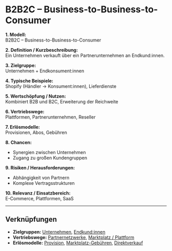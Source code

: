 # B2B2C – Business-to-Business-to-Consumer

**1. Modell:**  
B2B2C – Business-to-Business-to-Consumer  

**2. Definition / Kurzbeschreibung:**  
Ein Unternehmen verkauft über ein Partnerunternehmen an Endkund:innen.  

**3. Zielgruppe:**  
Unternehmen + Endkonsument:innen  

**4. Typische Beispiele:**  
Shopify (Händler → Konsument:innen), Lieferdienste  

**5. Wertschöpfung / Nutzen:**  
Kombiniert B2B und B2C, Erweiterung der Reichweite  

**6. Vertriebswege:**  
Plattformen, Partnerunternehmen, Reseller  

**7. Erlösmodelle:**  
Provisionen, Abos, Gebühren  

**8. Chancen:**  
- Synergien zwischen Unternehmen  
- Zugang zu großen Kundengruppen  

**9. Risiken / Herausforderungen:**  
- Abhängigkeit von Partnern  
- Komplexe Vertragsstrukturen  

**10. Relevanz / Einsatzbereich:**  
E-Commerce, Plattformen, SaaS  

---

## Verknüpfungen
- **Zielgruppen:** [Unternehmen](../zielgruppen/unternehmen.md), [Endkund:innen](../zielgruppen/endkundinnen.md)
- **Vertriebswege:** [Partnernetzwerke](../vertriebswege/partnernetzwerke.md), [Marktplatz / Plattform](../vertriebswege/marktplatz.md)
- **Erlösmodelle:** [Provision](../erloesmodelle/provision.md), [Marktplatz-Gebühren](../erloesmodelle/marktplatz-gebuehren.md), [Direktverkauf](../erloesmodelle/direktverkauf.md)
